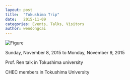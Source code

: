 ```yaml
---
layout: post
title:  "Tokushima Trip"
date:   2015-11-09
categories: Events, Talks, Visitors
author: wendongcai
---
```



![Figure](https://farm1.staticflickr.com/955/41375866115_277eaaa762_c.jpg)

Sunday, November 8, 2015 to Monday, November 9, 2015

Prof. Ren talk in Tokushima university

CHEC members in Tokushima University
